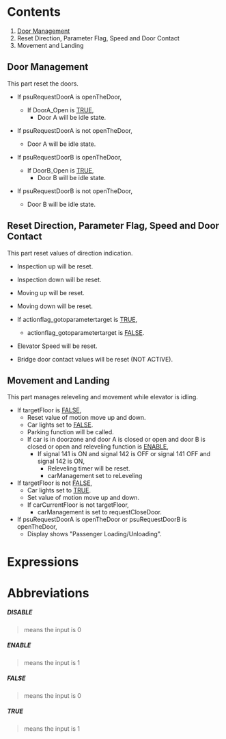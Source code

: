 # Contents

1. [Door Management](#door-management) 
2. Reset Direction, Parameter Flag, Speed and Door Contact
3. Movement and Landing

## Door Management
This part reset the doors.

- If psuRequestDoorA is openTheDoor,
	- If DoorA_Open is [TRUE](#true),
		- Door A will be idle state.
- If psuRequestDoorA is not openTheDoor,
	- Door A will be idle state.

- If psuRequestDoorB is openTheDoor,
	- If DoorB_Open is [TRUE](#true),
		- Door B will be idle state.
- If psuRequestDoorB is not openTheDoor,
	- Door B will be idle state.

## Reset Direction, Parameter Flag, Speed and Door Contact
This part reset values of direction indication.

- Inspection up will be reset.
- Inspection down will be reset.
- Moving up will be reset.
- Moving down will be reset.

- If actionflag_gotoparametertarget is [TRUE](#true),
	- actionflag_gotoparametertarget is [FALSE](#false).

- Elevator Speed will be reset.

- Bridge door contact values will be reset (NOT ACTIVE).

## Movement and Landing
This part manages releveling and movement while elevator is idling.

- If targetFloor is [FALSE](#false),
	- Reset value of motion move up and down.
	- Car lights set to [FALSE](#false).
	- Parking function will be called.
	- If car is in doorzone and door A is closed or open and door B is closed or open and releveling function is [ENABLE](#enable),
		- If signal 141 is ON and signal 142 is OFF or signal 141 OFF and signal 142 is ON,
			- Releveling timer will be reset.
			- carManagement set to reLeveling
- If targetFloor is not [FALSE](#false),
	- Car lights set to [TRUE](#true).
	- Set value of motion move up and down.
	- If carCurrentFloor is not targetFloor,
		- carManagement is set to requestCloseDoor.
- If psuRequestDoorA is openTheDoor or psuRequestDoorB is openTheDoor,
	- Display shows "Passenger Loading/Unloading".

# Expressions


# Abbreviations

 ##### **DISABLE** 
 > means the input is 0
 ##### **ENABLE**
 > means the input is 1
 ##### **FALSE** 
 > means the input is 0
 ##### **TRUE**
 > means the input is 1

